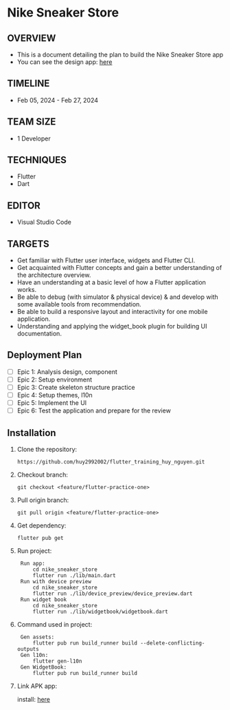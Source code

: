 # Nike Sneaker Store

## OVERVIEW
- This is a document detailing the plan to build the Nike Sneaker Store app
- You can see the design app: [here](https://www.figma.com/file/NeMkgnPe650F4yep27Xmwm/NikeSneakerStore?type=design&node-id=0%3A1&mode=design&t=CCrQNYUpdEDs4dUQ-1)

## TIMELINE
- Feb 05, 2024 - Feb 27, 2024

## TEAM SIZE
- 1 Developer

## TECHNIQUES
- Flutter
- Dart

## EDITOR
- Visual Studio Code

## TARGETS
- Get familiar with Flutter user interface, widgets and Flutter CLI.
- Get acquainted with Flutter concepts and gain a better understanding of the architecture overview.
- Have an understanding at a basic level of how a Flutter application works.
- Be able to debug (with simulator & physical device) & and develop with some available tools from recommendation.
- Be able to build a responsive layout and interactivity for one mobile application.
- Understanding and applying the widget_book plugin for building UI documentation.

## Deployment Plan
- [ ] Epic 1: Analysis design, component
- [ ] Epic 2: Setup environment
- [ ] Epic 3: Create skeleton structure practice
- [ ] Epic 4: Setup themes, l10n
- [ ] Epic 5: Implement the UI
- [ ] Epic 6: Test the application and prepare for the review

## Installation
1. Clone the repository:
​
    ```
    https://github.com/huy2992002/flutter_training_huy_nguyen.git
    ```
2. Checkout branch:
​
    ```
    git checkout <feature/flutter-practice-one> 
    ```
3. Pull origin branch:
​
    ```
    git pull origin <feature/flutter-practice-one> 
    ```
4. Get dependency:
​
    ```
    flutter pub get
    ```    
4. Run project:
   ```
    Run app:
        cd nike_sneaker_store
        flutter run ./lib/main.dart
    Run with device preview
        cd nike_sneaker_store
        flutter run ./lib/device_preview/device_preview.dart
    Run widget book
        cd nike_sneaker_store
        flutter run ./lib/widgetbook/widgetbook.dart     
   ```
5. Command used in project:
   ```
    Gen assets:
        flutter pub run build_runner build --delete-conflicting-outputs
    Gen l10n:
        flutter gen-l10n  
    Gen WidgetBook:
        flutter pub run build_runner build    
    ```
6. Link APK app:

    install: [here](https://drive.google.com/file/d/1OUCYBZNoOgNwczvxlk-GmqNjlPIhwnvR/view?usp=sharing)
